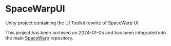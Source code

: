 # SpaceWarpUI
Unity project containing the UI Toolkit rewrite of SpaceWarp UI.

This project has been archived on 2024-01-05 and has been integrated into the main [SpaceWarp](https://github.com/SpaceWarpDev/SpaceWarp) repository.
